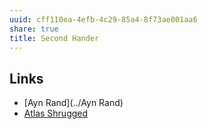 ```yaml
---
uuid: cff110ea-4efb-4c29-85a4-8f73ae001aa6
share: true
title: Second Hander
---
```

## Links

* [Ayn Rand](../Ayn Rand)
* [Atlas Shrugged](../26cc2128-af04-43eb-9001-359b08a0756e)